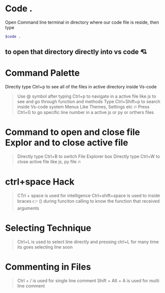 # Code .

Open Command line terminal in directory where our code file is reside, then type

```bash
$code .
```

## to open that directory directly into vs code 💘

# Command Palette

Directly type Ctrl+p to see all of the files in active directory inside Vs-code

> Use @ symbol after typing Ctrl+p to navigate in a active file like js to see and go through function and methods
> Type Ctrl+Shift+p to search inside Vs-code system Menus Like Themes, Settings etc 🔥
> Press Ctrl+G to go specific line number in a active js or py or orthers files

# Command to open and close file Explor and to close active file

> Directly type Ctrl+B to switch File Explorer box
> Directly type Ctrl+W to close active file like js, py file 🔥

# ctrl+space Hack

> CTrl + space is used for intelligence
> Ctrl+shift+space is used to inside braces 👉 () during funciton calling to know the function that received arguments

# Selecting Technique

> Ctrl+L is used to select line directly and pressing ctrl+L for many time its goes selecting line soon


# Commenting in Files
> Ctrl + / is used for single line comment 
> Shift + Alt + A is used for multi line comment